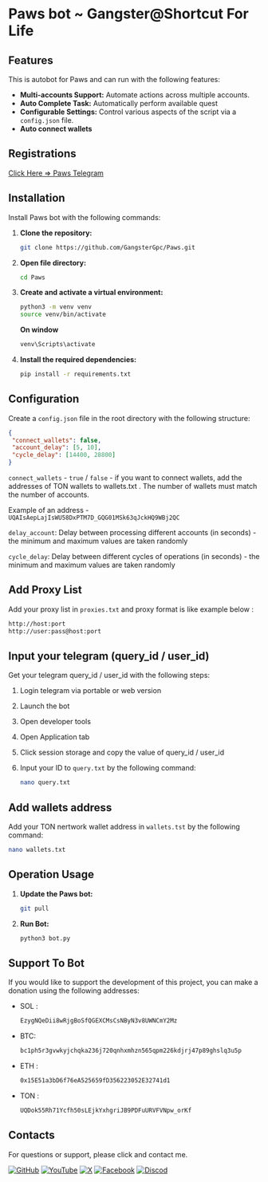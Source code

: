 # Paws bot ~ Gangster@Shortcut For Life

## Features

This is autobot for Paws and can run with the following features:
- **Multi-accounts Support:** Automate actions across multiple accounts. 
- **Auto Complete Task:** Automatically perform available quest
- **Configurable Settings:** Control various aspects of the script via a `config.json` file.
- **Auto connect wallets**

## Registrations 

 [Click Here => Paws Telegram](https://t.me/PAWSOG_bot/PAWS?startapp=I4LVa5Tt)



## Installation

Install Paws bot with the following commands:

1. **Clone the repository:**
   ```bash
   git clone https://github.com/GangsterGpc/Paws.git
   ```
2. **Open file directory:**
   ```bash
   cd Paws
   ```
3. **Create and activate a virtual environment:**
    ```bash
   python3 -m venv venv
   source venv/bin/activate
   ```
   **On window** 
   ```bash
   venv\Scripts\activate
   ```   
4. **Install the required dependencies:**
   ```bash
   pip install -r requirements.txt
   ```   

## Configuration
Create a `config.json` file in the root directory with the following structure:
   ```json
{
    "connect_wallets": false,
    "account_delay": [5, 10],
    "cycle_delay": [14400, 28800]
}
   ```

`connect_wallets` - `true` / `false` - if you want to connect wallets, add the addresses of TON wallets to wallets.txt . The number of wallets must match the number of accounts. 

Example of an address - `UQAIsAepLajIsWU58DxPTM7D_GQG01MSk63qJckHQ9WBj2QC`

`delay_account`: Delay between processing different accounts (in seconds) - the minimum and maximum values are taken randomly

`cycle_delay`: Delay between different cycles of operations (in seconds) - the minimum and maximum values are taken randomly

## Add Proxy List

Add your proxy list in `proxies.txt` and proxy format is like example below :
```bash
http://host:port
http://user:pass@host:port
```

## Input your telegram (query_id / user_id)

Get your telegram query_id / user_id with the following steps:
1. Login telegram via portable or web version
2. Launch the bot
3. Open developer tools 
4. Open Application tab
5. Click session storage and copy the value of query_id / user_id
6. Input your ID to ` query.txt ` by the following command:

   ```bash
   nano query.txt
   ```

## Add wallets address
Add your TON nertwork wallet address in `wallets.tst` by the following command:
   ```bash
   nano wallets.txt
   ```

## Operation Usage
1. **Update the Paws bot:**
   ```bash
   git pull 
   ```
2. **Run Bot:**   

   ```bash
   python3 bot.py
   ```


## Support To Bot
If you would like to support the development of this project, you can make a donation using the following addresses:

-  SOL : 
   ```bash
   EzygNQeDii8wRjgBoSfQGEXCMsCsNByN3v8UWNCmY2Mz
   ```
-  BTC: 
   ```bash
   bc1ph5r3gvwkyjchqka236j720qnhxmhzn565qpm226kdjrj47p89ghslq3u5p
   ```
-  ETH : 
   ```bash
   0x15E51a3bD6f76eA525659fD356223052E32741d1
   ```
-  TON : 
   ```bash
   UQDok55Rh71Ycfh50sLEjkYxhgriJB9PDFuURVFVNpw_orKf
   ```

## Contacts
For questions or support, please click and contact me.

[![GitHub](https://img.icons8.com/color/96/github--v1.png)](https://github.com/GangsterGpc)
[![YouTube](https://img.icons8.com/color/96/youtube-play.png)](https://www.youtube.com/@Shortcut_4_Life)
[![X](https://img.icons8.com/nolan/96/twitterx.png)](https://x.com/gangster_gpc)
[![Facebook](https://img.icons8.com/fluency/96/facebook.png)](https://facebook.com/shortcut4life)
[![Discod](https://img.icons8.com/color/96/discord-new-logo.png)](https://discord.com/channels/@gangster_gpc)
